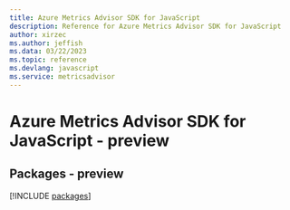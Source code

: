 ```yaml
---
title: Azure Metrics Advisor SDK for JavaScript
description: Reference for Azure Metrics Advisor SDK for JavaScript
author: xirzec
ms.author: jeffish
ms.data: 03/22/2023
ms.topic: reference
ms.devlang: javascript
ms.service: metricsadvisor
---
```

# Azure Metrics Advisor SDK for JavaScript - preview
## Packages - preview
[!INCLUDE [packages](metrics-advisor-index.md)]